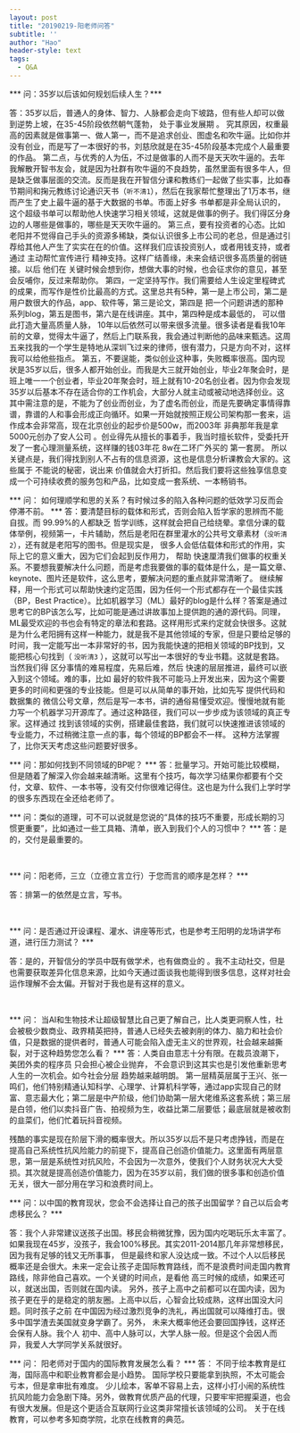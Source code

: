 ```yaml
---
layout: post
title: "20190219-阳老师问答"
subtitle: ''
author: "Hao"
header-style: text
tags:
  - Q&A
---
```



*** 问：35岁以后该如何规划后续人生？***

答：35岁以后，普通人的身体、智力、人脉都会走向下坡路，但有些人却可以做到逆势上坡，在35-45阶段依然朝气蓬勃， 处于事业发展期 。
究其原因，权重最高的因素就是做事第一、做人第一，而不是追求创业、图虚名和吹牛逼。比如你并没有创业，而是写了一本很好的书，刘慈欣就是在35-45阶段基本完成个人最重要的作品。
第二点，与优秀的人为伍，不过是做事的人而不是天天吹牛逼的。去年我解散开智书友会，就是因为社群有吹牛逼的不良趋势，虽然里面有很多牛人，但是缺乏做事层面的交流。反而是我在开智信分课和教练们一起做了些实事，比如春节期间和掬元教练讨论通识天书（`听不清1`），然后在我家帮忙整理出了1万本书，继而产生了史上最牛逼的基于大数据的书单。市面上好多 书单都是非全局认识的， 这个超级书单可以帮助他人快速学习相关领域，这就是做事的例子。我们得区分身边的人哪些是做事的，哪些是天天吹牛逼的。
第三点，要有投资者的心态。比如老阳并不觉得自己手头的资源多稀缺，类似认识很多上市公司的老总，但是通过引荐给其他人产生了实实在在的价值。这样我们应该投资别人，或者用钱支持，或者通过 主动帮忙宣传进行 精神支持。这样广结善缘，未来会结识很多高质量的弱链接。以后 他们在 关键时候会想到你，想做大事的时候，也会征求你的意见，甚至会反哺你，反过来帮助你。
第四，一定坚持写作。我们需要给人生设定里程碑式的成果，而写作是性价比最高的方式。这里总共有5种，第一是上市公司，第二是用户数很大的作品，app、软件等，第三是论文，第四是 把一个问题讲透的那种 系列blog，第五是图书，第六是在线讲座。其中，第四种是成本最低的， 可以借此打造大量高质量人脉， 10年以后依然可以带来很多流量。很多读者是看我10年前的文章，觉得太牛逼了，然后上门联系我，我会通过判断他的品味来甄选。这周五来找我的一个学生是特地从深圳飞过来的律师，很有潜力，只是方向不对，这样我可以给他些指点。
第五，不要逞能，类似创业这种事，失败概率很高。国内现状是35岁以后，很多人都开始创业。而我是大三就开始创业，毕业2年聚会时，是班上唯一一个创业者，毕业20年聚会时，班上就有10-20名创业者。因为你会发现35岁以后基本不存在适合你的工作机会，大部分人就主动或被动地选择创业。这其中需注意的是，不能为了创业而创业，为了虚名而创业，而是先要确定事情得靠谱，靠谱的人和事会形成正向循环。如果一开始就按照正规公司架构那一套来，运作成本会非常高，现在北京创业的起步价是500w，而2003年 非典那年我是拿5000元创办了安人公司 。创业得先从擅长的事着手，我当时擅长软件，受委托开发了一套心理测量系统，这样赚的钱03年花 8w在二环广外买的 第一套房。
所以关键点是，我们得找到别人不占有的信息资源，这也是信息分析课教会大家的。这些属于 不能说的秘密，说出来 价值就会大打折扣。然后我们要将这些独享信息变成一个可持续收费的服务包和产品，比如变成一套系统、一本畅销书。
<br>

*** 问： 如何理顺学和思的关系？有时候过多的陷入各种问题的低效学习反而会停滞不前。 ***
答：要清楚目标的载体和形式，否则会陷入哲学家的思辨而不能自拔。而 99.99%的人都缺乏 哲学训练，这样就会把自己给绕晕。拿信分课的载体举例，视频第一，卡片辅助，然后是老阳在群里灌水的公共号文章素材（`没听清2`），还有就是老阳写的图书。但是现实是， 很多人会低估载体和形式的作用，实际上它的意义重大，因为它们会起到反作用力， 帮助 快速厘清我们做事的权重关系。不要想我要解决什么问题，而是考虑我要做的事的载体是什么，是一篇文章、keynote、图片还是软件，这么思考，要解决问题的重点就非常清晰了。
继续解释，用一个形式可以帮助快速约定范围，因为任何一个形式都存在一个最佳实践（BP，Best Practice）。比如机器学习（ML）最好的blog是什么样？答案是通过思考它的BP该怎么写，比如可能是通过讲故事加上提供跑的通的源代码。同理，ML最受欢迎的书也会有特定的章法和套路。这样用形式来约定就会快很多。这就是为什么老阳拥有这样一种能力，就是我不是其他领域的专家，但是只要给足够的时间，我一定能写出一本非常好的书，因为我能快速的把相关领域的BP找到，又能把核心句找到（ ` 没听清3 ` ），这就可以写出一本很好的专业书籍。这就是套路。当然我们得 区分事情的难易程度，先易后难，然后 快速的层层推进，最终可以嵌入到这个领域。难的事，比如 最好的软件我不可能马上开发出来，因为这个需要更多的时间和更强的专业技能。但是可以从简单的事开始，比如先写 提供代码和数据集的 微信公号文章，然后是写一本书，讲的通俗易懂受欢迎。慢慢地就有能力写一个机器学习开源库了。通过这种路径，我们可以一步步成为该领域的真正专家。这样通过 找到该领域的实例，搭建最佳套路，我们就可以快速推进该领域的专业能力，不过稍微注意一点的事，每个领域的BP都会不一样。
这种方法掌握了，比你天天考虑这些问题要好很多。
<br>

*** 问：那如何找到不同领域的BP呢？ ***
答：批量学习。开始可能比较模糊，但是随着了解深入你会越来越清晰。这里有个技巧，每次学习结果你都要有个交付，文章、软件、一本书等，没有交付你很难记得住。这也是为什么我们上学时学的很多东西现在全还给老师了。
<br>

*** 问：类似的道理，可不可以说就是您说的“具体的技巧不重要，形成长期的习惯更重要”，比如通过一些工具箱、清单，嵌入到我们个人的习惯中？ ***
答：是的，交付是最重要的。

<br>

*** 问：阳老师，三立（立德立言立行）于您而言的顺序是怎样？ ***

答：排第一的依然是立言，写书。

<br>

*** 问：是否通过开设课程、灌水、讲座等形式，也是参考王阳明的龙场讲学布道，进行压力测试？ ***

答：是的，开智信分的学员中既有做学术，也有做商业的 。我不主动社交，但是也需要获取差异化信息来源，比如今天通过面谈我也能得到很多信息，这样对社会运作理解不会太偏。开智对于我也是有这样的意义。

<br>

*** 问： 当AI和生物技术让超级智慧比自己更了解自己，比人类更洞察人性，社会被极少数商业、政界精英把持，普通人已经失去被剥削的体力、脑力和社会价值，只是数据的提供者时，普通人可能会陷入虚无主义的世界观，社会越来越撕裂，对于这种趋势您怎么看？ ***
答：人类自由意志十分有限。在裁员浪潮下，美团外卖的程序员 只会担心被企业抛弃， 不会意识到这其实也是引发他重新思考人生的一次机会。如今社会分层 趋势越来越明朗。 第一层精英层属于王兴、张一鸣们，他们特别精通认知科学、心理学、计算机科学等，通过app实现自己的财富、意志最大化；第二层是中产阶级，他们协助第一层大佬维系这套系统；第三层是白领，他们以卖抖音广告、拍视频为生，收益比第二层要低；最底层就是被收割的韭菜们，他们忙着玩抖音视频。

残酷的事实是现在阶层下滑的概率很大。所以35岁以后不是只考虑挣钱，而是在提高自己系统性抗风险能力的前提下，提高自己创造价值能力。这里面有两层意思，第一层是系统性对抗风险，不会因为一次意外，使我们个人财务状况大大受损。其次就是提高创造价值能力，因为在35岁以前，我们做的很多事和创造价值无关，很大一部分用在学习和浪费时间上。
<br>

*** 问：以中国的教育现状，您会不会选择让自己的孩子出国留学？自己以后会考虑移民么？ ***

答：我个人非常建议送孩子出国。移民会稍微犹豫，因为国内吃喝玩乐太丰富了。如果我现在45岁，没孩子，我会100%移民。其实2011-2014那几年非常想移民， 因为我有足够的钱又无所事事， 但是最终和家人没达成一致。不过个人以后移民概率还是会很大。未来一定会让孩子走国际教育路线，而不是浪费时间走国内教育路线，除非他自己喜欢。一个关键的时间点，是看他 高三时候的成绩，如果还可以，就送出国，否则就在国内读。
另外，孩子上高中之前都可以在国内读，因为孩子更在乎的是稳定的朋友圈。上高中以后，心智会比较成熟，这样出国没大问题。同时孩子之前 在中国因为经过激烈竞争的洗礼，再出国就可以降维打击。很多中国学渣去美国就变身学霸了。另外， 未来大概率他还会要回国挣钱，这样还会保有人脉。我个人 初中、高中人脉可以，大学人脉一般。但是这个会因人而异，我爱人大学同学关系就很好。
<br>

*** 问： 阳老师对于国内的国际教育发展怎么看？ ***
答： 不同于绘本教育是红海，国际高中和职业教育都会是小趋势。 国际学校只要能拿到执照，不太可能会亏本，但是拿审批有难度。
少儿绘本，客单不容易上去，这样小打小闹的系统性抗风险能力会急剧下降。另外，做教育优质产品的代理，只要牢牢把握渠道，也会有很大发展。但是这个更适合互联网行业这类非常擅长该领域的公司。
关于在线教育，可以参考多知商学院，北京在线教育的典范。

